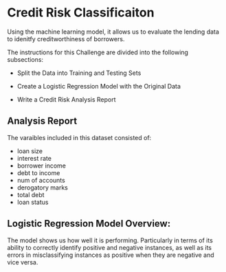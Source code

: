 # Credit Risk Classificaiton

Using the machine learning model, it allows us to evaluate the lending data to idenitfy creditworthiness of borrowers.

The instructions for this Challenge are divided into the following subsections:

- Split the Data into Training and Testing Sets

- Create a Logistic Regression Model with the Original Data

- Write a Credit Risk Analysis Report

## Analysis Report 

The varaibles included in this dataset consisted of:
- 	loan size
- 	interest rate
- 	borrower income
- 	debt to income
- 	num of accounts
- 	derogatory marks
- 	total debt
- 	loan status

## Logistic Regression Model Overview:
The model shows us how well it is performing. Particularly in terms of its ability to correctly identify positive and negative instances, as well as its errors in misclassifying instances as positive when they are negative and vice versa.







